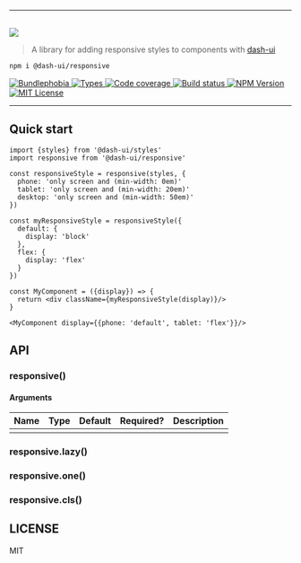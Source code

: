<hr/>
<br/>
<img src='https://github.com/dash-ui/styles/raw/master/assets/logo.png'/>

> A library for adding responsive styles to components with [dash-ui](https://github.com/dash-ui)

```sh
npm i @dash-ui/responsive
```

<p>
  <a href="https://bundlephobia.com/result?p=@dash-ui/responsive">
    <img alt="Bundlephobia" src="https://img.shields.io/bundlephobia/minzip/@dash-ui/responsive?style=for-the-badge&labelColor=24292e">
  </a>
  <a aria-label="Types" href="https://www.npmjs.com/package/@dash-ui/responsive">
    <img alt="Types" src="https://img.shields.io/npm/types/@dash-ui/responsive?style=for-the-badge&labelColor=24292e">
  </a>
  <a aria-label="Code coverage report" href="https://codecov.io/gh/dash-ui/responsive">
    <img alt="Code coverage" src="https://img.shields.io/codecov/c/gh/dash-ui/responsive?style=for-the-badge&labelColor=24292e">
  </a>
  <a aria-label="Build status" href="https://travis-ci.com/dash-ui/responsive">
    <img alt="Build status" src="https://img.shields.io/travis/com/dash-ui/responsive?style=for-the-badge&labelColor=24292e">
  </a>
  <a aria-label="NPM version" href="https://www.npmjs.com/package/@dash-ui/responsive">
    <img alt="NPM Version" src="https://img.shields.io/npm/v/@dash-ui/responsive?style=for-the-badge&labelColor=24292e">
  </a>
  <a aria-label="License" href="https://jaredlunde.mit-license.org/">
    <img alt="MIT License" src="https://img.shields.io/npm/l/@dash-ui/responsive?style=for-the-badge&labelColor=24292e">
  </a>
</p>

---

## Quick start

```tsx
import {styles} from '@dash-ui/styles'
import responsive from '@dash-ui/responsive'

const responsiveStyle = responsive(styles, {
  phone: 'only screen and (min-width: 0em)'
  tablet: 'only screen and (min-width: 20em)'
  desktop: 'only screen and (min-width: 50em)'
})

const myResponsiveStyle = responsiveStyle({
  default: {
    display: 'block'
  },
  flex: {
    display: 'flex'
  }
})

const MyComponent = ({display}) => {
  return <div className={myResponsiveStyle(display)}/>
}

<MyComponent display={{phone: 'default', tablet: 'flex'}}/>
```

## API

### responsive()

#### Arguments

| Name | Type | Default | Required? | Description |
| ---- | ---- | ------- | --------- | ----------- |
|      |      |         |           |             |

### responsive.lazy()

### responsive.one()

### responsive.cls()

## LICENSE

MIT
